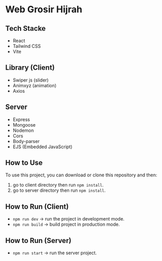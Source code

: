 # Web Grosir Hijrah

## Tech Stacke

- React
- Tailwind CSS
- Vite

## Library (Client)

- Swiper js (slider)
- Animxyz (animation)
- Axios

## Server

- Express
- Mongoose
- Nodemon
- Cors
- Body-parser
- EJS (Embedded JavaScript)

## How to Use

To use this project, you can download or clone this repository and then:

1. go to client directory then run `npm install`.
2. go to server directory then run `npm install`.

## How to Run (Client)

- `npm run dev` -> run the project in development mode.
- `npm run build` -> build project in production mode.

## How to Run (Server)

- `npm run start` -> run the server project.
